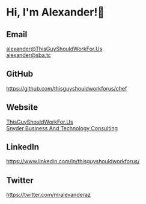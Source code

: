 # Hi, I'm Alexander!👋

## Email

<alexander@ThisGuyShouldWorkFor.Us>  
<alexander@sba.tc>  

## GitHub

https://github.com/thisguyshouldworkforus/chef

## Website

[ThisGuyShouldWorkFor.Us](https://www.thisguyshouldworkfor.us/)  
[Snyder Business And Technology Consulting](https://www.sba.tc)  

## LinkedIn

<https://www.linkedin.com/in/thisguyshouldworkforus/>

## Twitter

<https://twitter.com/mralexanderaz>


